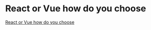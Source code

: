 # React or Vue how do you choose
[React or Vue how do you choose](https://aiwithcloud.com/2022/09/16/react_or_vue_how_do_you_choose/)